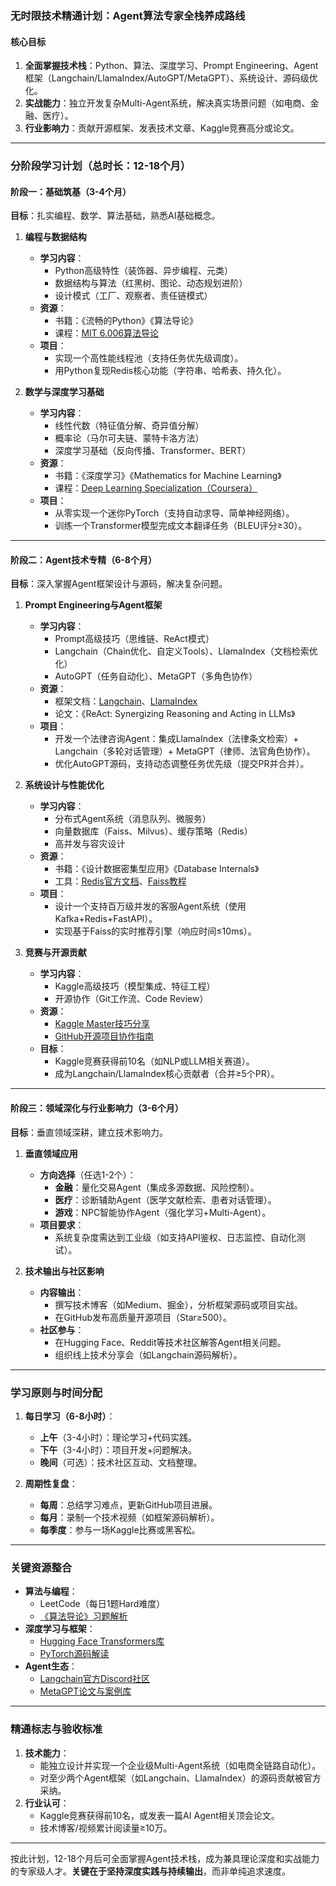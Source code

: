 

### **无时限技术精通计划：Agent算法专家全栈养成路线**

#### **核心目标**  
1. **全面掌握技术栈**：Python、算法、深度学习、Prompt Engineering、Agent框架（Langchain/LlamaIndex/AutoGPT/MetaGPT）、系统设计、源码级优化。  
2. **实战能力**：独立开发复杂Multi-Agent系统，解决真实场景问题（如电商、金融、医疗）。  
3. **行业影响力**：贡献开源框架、发表技术文章、Kaggle竞赛高分或论文。  

---

### **分阶段学习计划（总时长：12-18个月）**

#### **阶段一：基础筑基（3-4个月）**  
**目标**：扎实编程、数学、算法基础，熟悉AI基础概念。  
1. **编程与数据结构**  
   - **学习内容**：  
     - Python高级特性（装饰器、异步编程、元类）  
     - 数据结构与算法（红黑树、图论、动态规划进阶）  
     - 设计模式（工厂、观察者、责任链模式）  
   - **资源**：  
     - 书籍：《流畅的Python》《算法导论》  
     - 课程：[MIT 6.006算法导论](https://ocw.mit.edu/courses/6-006-introduction-to-algorithms-spring-2020/)  
   - **项目**：  
     - 实现一个高性能线程池（支持任务优先级调度）。  
     - 用Python复现Redis核心功能（字符串、哈希表、持久化）。  

2. **数学与深度学习基础**  
   - **学习内容**：  
     - 线性代数（特征值分解、奇异值分解）  
     - 概率论（马尔可夫链、蒙特卡洛方法）  
     - 深度学习基础（反向传播、Transformer、BERT）  
   - **资源**：  
     - 书籍：《深度学习》《Mathematics for Machine Learning》  
     - 课程：[Deep Learning Specialization（Coursera）](https://www.coursera.org/specializations/deep-learning)  
   - **项目**：  
     - 从零实现一个迷你PyTorch（支持自动求导、简单神经网络）。  
     - 训练一个Transformer模型完成文本翻译任务（BLEU评分≥30）。  

---

#### **阶段二：Agent技术专精（6-8个月）**  
**目标**：深入掌握Agent框架设计与源码，解决复杂问题。  
1. **Prompt Engineering与Agent框架**  
   - **学习内容**：  
     - Prompt高级技巧（思维链、ReAct模式）  
     - Langchain（Chain优化、自定义Tools）、LlamaIndex（文档检索优化）  
     - AutoGPT（任务自动化）、MetaGPT（多角色协作）  
   - **资源**：  
     - 框架文档：[Langchain](https://python.langchain.com/)、[LlamaIndex](https://gpt-index.readthedocs.io/)  
     - 论文：《ReAct: Synergizing Reasoning and Acting in LLMs》  
   - **项目**：  
     - 开发一个法律咨询Agent：集成LlamaIndex（法律条文检索）+ Langchain（多轮对话管理）+ MetaGPT（律师、法官角色协作）。  
     - 优化AutoGPT源码，支持动态调整任务优先级（提交PR并合并）。  

2. **系统设计与性能优化**  
   - **学习内容**：  
     - 分布式Agent系统（消息队列、微服务）  
     - 向量数据库（Faiss、Milvus）、缓存策略（Redis）  
     - 高并发与容灾设计  
   - **资源**：  
     - 书籍：《设计数据密集型应用》《Database Internals》  
     - 工具：[Redis官方文档](https://redis.io/documentation)、[Faiss教程](https://github.com/facebookresearch/faiss/wiki)  
   - **项目**：  
     - 设计一个支持百万级并发的客服Agent系统（使用Kafka+Redis+FastAPI）。  
     - 实现基于Faiss的实时推荐引擎（响应时间≤10ms）。  

3. **竞赛与开源贡献**  
   - **学习内容**：  
     - Kaggle高级技巧（模型集成、特征工程）  
     - 开源协作（Git工作流、Code Review）  
   - **资源**：  
     - [Kaggle Master技巧分享](https://www.kaggle.com/docs/competitions)  
     - [GitHub开源项目协作指南](https://opensource.guide/)  
   - **目标**：  
     - Kaggle竞赛获得前10名（如NLP或LLM相关赛道）。  
     - 成为Langchain/LlamaIndex核心贡献者（合并≥5个PR）。  

---

#### **阶段三：领域深化与行业影响力（3-6个月）**  
**目标**：垂直领域深耕，建立技术影响力。  
1. **垂直领域应用**  
   - **方向选择**（任选1-2个）：  
     - **金融**：量化交易Agent（集成多源数据、风险控制）。  
     - **医疗**：诊断辅助Agent（医学文献检索、患者对话管理）。  
     - **游戏**：NPC智能协作Agent（强化学习+Multi-Agent）。  
   - **项目要求**：  
     - 系统复杂度需达到工业级（如支持API鉴权、日志监控、自动化测试）。  

2. **技术输出与社区影响**  
   - **内容输出**：  
     - 撰写技术博客（如Medium、掘金），分析框架源码或项目实战。  
     - 在GitHub发布高质量开源项目（Star≥500）。  
   - **社区参与**：  
     - 在Hugging Face、Reddit等技术社区解答Agent相关问题。  
     - 组织线上技术分享会（如Langchain源码解析）。  

---

### **学习原则与时间分配**  
1. **每日学习（6-8小时）**：  
   - **上午**（3-4小时）：理论学习+代码实践。  
   - **下午**（3-4小时）：项目开发+问题解决。  
   - **晚间**（可选）：技术社区互动、文档整理。  

2. **周期性复盘**：  
   - **每周**：总结学习难点，更新GitHub项目进展。  
   - **每月**：录制一个技术视频（如框架源码解析）。  
   - **每季度**：参与一场Kaggle比赛或黑客松。  

---

### **关键资源整合**  
- **算法与编程**：  
  - LeetCode（每日1题Hard难度）  
  - [《算法导论》习题解析](https://walkccc.me/CLRS/)  
- **深度学习与框架**：  
  - [Hugging Face Transformers库](https://huggingface.co/docs/transformers/index)  
  - [PyTorch源码解读](https://pytorch.org/docs/stable/notes/contributing.html)  
- **Agent生态**：  
  - [Langchain官方Discord社区](https://discord.gg/langchain)  
  - [MetaGPT论文与案例库](https://arxiv.org/search/?query=MetaGPT)  

---

### **精通标志与验收标准**  
1. **技术能力**：  
   - 能独立设计并实现一个企业级Multi-Agent系统（如电商全链路自动化）。  
   - 对至少两个Agent框架（如Langchain、LlamaIndex）的源码贡献被官方采纳。  
2. **行业认可**：  
   - Kaggle竞赛获得前10名，或发表一篇AI Agent相关顶会论文。  
   - 技术博客/视频累计阅读量≥10万。  

---

按此计划，12-18个月后可全面掌握Agent技术栈，成为兼具理论深度和实战能力的专家级人才。**关键在于坚持深度实践与持续输出**，而非单纯追求速度。